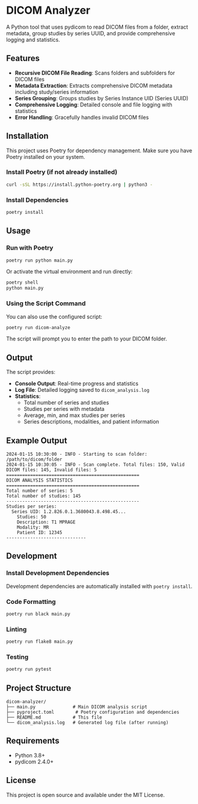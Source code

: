 # DICOM Analyzer

A Python tool that uses pydicom to read DICOM files from a folder, extract metadata, group studies by series UUID, and provide comprehensive logging and statistics.

## Features

- **Recursive DICOM File Reading**: Scans folders and subfolders for DICOM files
- **Metadata Extraction**: Extracts comprehensive DICOM metadata including study/series information
- **Series Grouping**: Groups studies by Series Instance UID (Series UUID)
- **Comprehensive Logging**: Detailed console and file logging with statistics
- **Error Handling**: Gracefully handles invalid DICOM files

## Installation

This project uses Poetry for dependency management. Make sure you have Poetry installed on your system.

### Install Poetry (if not already installed)

```bash
curl -sSL https://install.python-poetry.org | python3 -
```

### Install Dependencies

```bash
poetry install
```

## Usage

### Run with Poetry

```bash
poetry run python main.py
```

Or activate the virtual environment and run directly:

```bash
poetry shell
python main.py
```

### Using the Script Command

You can also use the configured script:

```bash
poetry run dicom-analyze
```

The script will prompt you to enter the path to your DICOM folder.

## Output

The script provides:

- **Console Output**: Real-time progress and statistics
- **Log File**: Detailed logging saved to `dicom_analysis.log`
- **Statistics**: 
  - Total number of series and studies
  - Studies per series with metadata
  - Average, min, and max studies per series
  - Series descriptions, modalities, and patient information

## Example Output

```
2024-01-15 10:30:00 - INFO - Starting to scan folder: /path/to/dicom/folder
2024-01-15 10:30:05 - INFO - Scan complete. Total files: 150, Valid DICOM files: 145, Invalid files: 5
==================================================
DICOM ANALYSIS STATISTICS
==================================================
Total number of series: 5
Total number of studies: 145
--------------------------------------------------
Studies per series:
  Series UID: 1.2.826.0.1.3680043.8.498.45...
    Studies: 50
    Description: T1 MPRAGE
    Modality: MR
    Patient ID: 12345
------------------------------
```

## Development

### Install Development Dependencies

Development dependencies are automatically installed with `poetry install`.

### Code Formatting

```bash
poetry run black main.py
```

### Linting

```bash
poetry run flake8 main.py
```

### Testing

```bash
poetry run pytest
```

## Project Structure

```
dicom-analyzer/
├── main.py              # Main DICOM analysis script
├── pyproject.toml        # Poetry configuration and dependencies
├── README.md            # This file
└── dicom_analysis.log   # Generated log file (after running)
```

## Requirements

- Python 3.8+
- pydicom 2.4.0+

## License

This project is open source and available under the MIT License.
